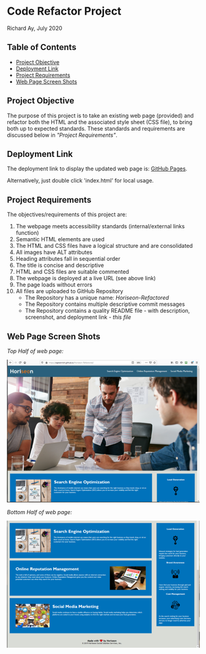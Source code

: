 # Code Refactor Project
Richard Ay, July 2020

## Table of Contents
* [Project Objective](#project-objective)
* [Deployment Link](#deployment-link)
* [Project Requirements](#project-requirements)
* [Web Page Screen Shots](#web-page-screen-shots)

## Project Objective
The purpose of this project is to take an existing web page (provided) and
refactor both the HTML and the associated style sheet (CSS file), to bring
both up to expected standards. These standards and requirements are discussed
below in *"Project Requirements"*.

## Deployment Link
The deployment link to display the updated web page is: 
[GitHub Pages](https://captainrich.github.io/Horiseon-Refactored/).

Alternatively, just double click 'index.html' for local usage.


## Project Requirements
The objectives/requirements of this project are:

1) The webpage meets accessibility standards (internal/external links function)
2) Semantic HTML elements are used
3) The HTML and CSS files have a logical structure and are consolidated
4) All images have ALT attributes
5) Heading attributes fall in sequential order
6) The title is concise and descriptive
7) HTML and CSS files are suitable commented
8) The webpage is deployed at a live URL (see above link)
9) The page loads without errors
10) All files are uploaded to GitHub Repository
    - The Repository has a unique name: *Horiseon-Refactored*
    - The Repository contains multiple descriptive commit messages
    - The Repository contains a quality README file - with description, 
      screenshot, and deployment link - *this file*

## Web Page Screen Shots

*Top Half of web page:*

![Top Half](https://github.com/CaptainRich/Horiseon-Refactored/blob/master/WebPage-Part1.PNG)

*Bottom Half of web page:*

![Bottom Half](https://github.com/CaptainRich/Horiseon-Refactored/blob/master/WebPage-Part2.PNG)


